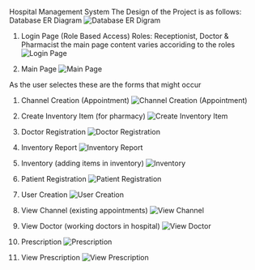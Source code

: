 Hospital Management System 
The Design of the Project is as follows:
Database ER Diagram 
![Database ER Digram](https://github.com/aniruddha1321/HMS/assets/163864346/e998f470-7c37-4de3-ae06-fbb1ceb28f4f)

1. Login Page (Role Based Access)
Roles: Receptionist, Doctor & Pharmacist the main page content varies accoriding to the roles
![Login Page](https://github.com/aniruddha1321/HMS/assets/163864346/f2b34d1f-93b1-40cd-a31e-21ed46931269)

2. Main Page
![Main Page](https://github.com/aniruddha1321/HMS/assets/163864346/d024d90d-a04c-49e2-b07c-0cc3f1c314a0)

As the user selectes these are the forms that might occur 
1. Channel Creation (Appointment)
![Channel Creation (Appointment)](https://github.com/aniruddha1321/HMS/assets/163864346/d8a26126-c1fe-4bd5-9def-e365ecad9811)

2. Create Inventory Item (for pharmacy)
![Create Inventory Item](https://github.com/aniruddha1321/HMS/assets/163864346/5de99114-18bf-4998-a264-9ac43b42e853)

3. Doctor Registration
![Doctor Registration](https://github.com/aniruddha1321/HMS/assets/163864346/d1ea3f99-d9ff-4582-b35b-3c3a7b8e8848)

4. Inventory Report
![Inventory Report](https://github.com/aniruddha1321/HMS/assets/163864346/2cb73e2a-5608-4581-90c8-28f6e65e3fe1)

5. Inventory (adding items in inventory)
![Inventory](https://github.com/aniruddha1321/HMS/assets/163864346/0100e9d2-cb30-4ddb-bc8f-acfc94f39905)

6. Patient Registration
![Patient Registration](https://github.com/aniruddha1321/HMS/assets/163864346/80b7022c-d015-4eef-9791-ccc848767e9c)

7. User Creation
![User Creation](https://github.com/aniruddha1321/HMS/assets/163864346/fa7a4147-2cfc-4bc8-9a37-973e56240ede)

8. View Channel (existing appointments)
![View Channel](https://github.com/aniruddha1321/HMS/assets/163864346/bd21408e-b087-40fa-9949-3c5618029635)

9. View Doctor (working doctors in hospital)
![View Doctor](https://github.com/aniruddha1321/HMS/assets/163864346/49818f17-0489-4578-9a1b-69fd7e3fb5a9)

10. Prescription
![Prescription](https://github.com/aniruddha1321/HMS/assets/163864346/39c1b2d1-d308-4553-b2a7-939c7cab3b97)

11. View Prescription
![View Prescription](https://github.com/aniruddha1321/HMS/assets/163864346/3e4108f5-76a1-4468-bb74-59392995f9ff)


